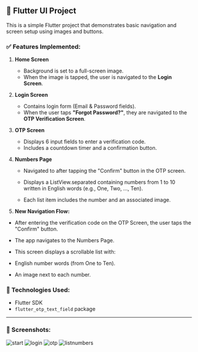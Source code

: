 ## 📱 Flutter UI Project

This is a simple Flutter project that demonstrates basic navigation and screen setup using images and buttons.

### ✅ Features Implemented:

1. **Home Screen**
   - Background is set to a full-screen image.
   - When the image is tapped, the user is navigated to the **Login Screen**.

2. **Login Screen**
   - Contains login form (Email & Password fields).
   - When the user taps **"Forgot Password?"**, they are navigated to the **OTP Verification Screen**.

3. **OTP Screen**
   - Displays 6 input fields to enter a verification code.
   - Includes a countdown timer and a confirmation button.

4. **Numbers Page**

   - Navigated to after tapping the "Confirm" button in the OTP screen.

   - Displays a ListView.separated containing numbers from 1 to 10 written in English words (e.g., One, Two, ..., Ten).

   - Each list item includes the number and an associated image.

5.  **New Navigation Flow:**

   - After entering the verification code on the OTP Screen, the user taps the "Confirm" button.

   - The app navigates to the Numbers Page.

   - This screen displays a scrollable list with:

   - English number words (from One to Ten).

   - An image next to each number.

  

### 🔧 Technologies Used:
- Flutter SDK
- `flutter_otp_text_field` package


---

### 📸 Screenshots:
![start](assets/images/startpage.png)
![login](assets/images/login.png)
![otp](assets/images/otp.png)
![listnumbers](assets/images/listnumbers.png)

